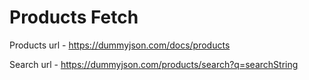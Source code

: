 # Products Fetch

Products url - https://dummyjson.com/docs/products

Search url - https://dummyjson.com/products/search?q=searchString
